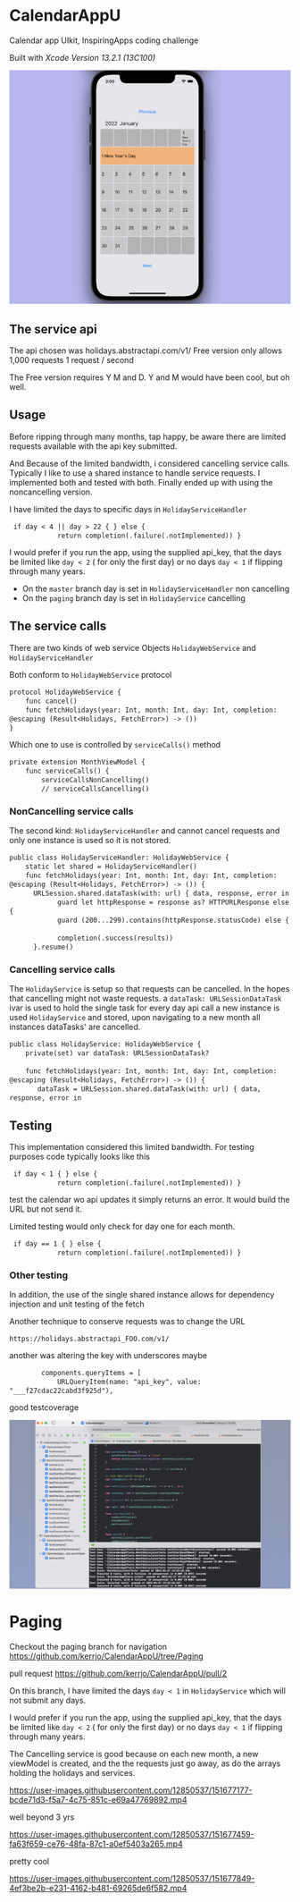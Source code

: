 # CalendarAppU
Calendar app UIkit, InspiringApps coding challenge

Built with *Xcode Version 13.2.1 (13C100)*

![alt text](https://github.com/kerrjo/CalendarAppU/blob/master/Screen%20Shot%202022-01-29%20at%203.04.48%20AM.png)

## The service api
The api chosen was holidays.abstractapi.com/v1/
Free version only allows 1,000 requests 1 request / second

The Free version requires Y M and D.   Y and M would have been cool, but oh well.

## Usage

Before ripping through many months, tap happy, be aware there are limited requests available with the api key submitted.

And Because of the limited bandwidth, i considered cancelling service calls. Typically I like to use a shared instance to handle service requests. I implemented both and tested with both. Finally ended up with using the noncancelling version.

I have limited the days to specific days in `HolidayServiceHandler`
```
 if day < 4 || day > 22 { } else {
            return completion(.failure(.notImplemented)) }
```
I would prefer if you run the app, using the supplied api_key, that the days be limited like `day < 2` ( for only the first day)
or no days `day < 1` if flipping through many years.

- On the `master` branch day is set in `HolidayServiceHandler` non cancelling
- On the `paging` branch day is set in `HolidayService` cancelling

## The service calls
There are two kinds of web service Objects `HolidayWebService` and `HolidayServiceHandler`

Both conform to `HolidayWebService` protocol
```
protocol HolidayWebService {
    func cancel()
    func fetchHolidays(year: Int, month: Int, day: Int, completion: @escaping (Result<Holidays, FetchError>) -> ())
}
```
Which one to use is controlled by `serviceCalls()` method
```
private extension MonthViewModel {
    func serviceCalls() {
        serviceCallsNonCancelling()
        // serviceCallsCancelling()
```
### NonCancelling service calls
The second kind: `HolidayServiceHandler` and cannot cancel requests and only one instance is used so it is not stored. 
```
public class HolidayServiceHandler: HolidayWebService {
    static let shared = HolidayServiceHandler()
    func fetchHolidays(year: Int, month: Int, day: Int, completion: @escaping (Result<Holidays, FetchError>) -> ()) {
      URLSession.shared.dataTask(with: url) { data, response, error in
            guard let httpResponse = response as? HTTPURLResponse else {
            guard (200...299).contains(httpResponse.statusCode) else {
            
            completion(.success(results))
      }.resume()
```
### Cancelling service calls
The `HolidayService` is setup so that requests can be cancelled. In the hopes that cancelling might not waste requests. a `dataTask: URLSessionDataTask` ivar is used to hold the single task for every day api call a new instance is used `HolidayService` and stored, upon navigating to a new month all instances dataTasks' are cancelled.
```
public class HolidayService: HolidayWebService {
    private(set) var dataTask: URLSessionDataTask?
    
    func fetchHolidays(year: Int, month: Int, day: Int, completion: @escaping (Result<Holidays, FetchError>) -> ()) {    
       dataTask = URLSession.shared.dataTask(with: url) { data, response, error in            
```
## Testing
This implementation considered this limited bandwidth. For testing purposes code typically looks like this 
```
 if day < 1 { } else {
            return completion(.failure(.notImplemented)) }
```
test the calendar wo api updates it simply returns an error. It would build the URL but not send it.

Limited testing would only check for day one for each month.
```
 if day == 1 { } else {
            return completion(.failure(.notImplemented)) }
```
### Other testing
In addition, the use of the single shared instance allows for dependency injection and unit testing of the fetch

Another technique to conserve requests was to change the URL
```
https://holidays.abstractapi_FOO.com/v1/
```
another was altering the key with underscores maybe
```
        components.queryItems = [
            URLQueryItem(name: "api_key", value: "___f27cdac22cabd3f925d"),
```

good testcoverage

![alt text](https://github.com/kerrjo/CalendarAppU/blob/master/Screen%20Shot%202022-01-27%20at%208.11.00%20PM.png)

# Paging

Checkout the paging branch for navigation https://github.com/kerrjo/CalendarAppU/tree/Paging

pull request 
https://github.com/kerrjo/CalendarAppU/pull/2

On this branch, I have limited the days `day < 1` in `HolidayService` which will not submit any days.

I would prefer if you run the app, using the supplied api_key, that the days be limited like `day < 2` ( for only the first day)
or no days `day < 1` if flipping through many years.

The Cancelling service is good because on each new month, a new viewModel is created, and the the requests just go away, as do the arrays holding the holidays and services.


https://user-images.githubusercontent.com/12850537/151677177-bcde71d3-f5a7-4c75-851c-e69a47769892.mp4

well beyond 3 yrs

https://user-images.githubusercontent.com/12850537/151677459-fa63f659-ce76-48fa-87c1-a0ef5403a265.mp4

pretty cool

https://user-images.githubusercontent.com/12850537/151677849-4ef3be2b-e231-4162-b481-69265de6f582.mp4




